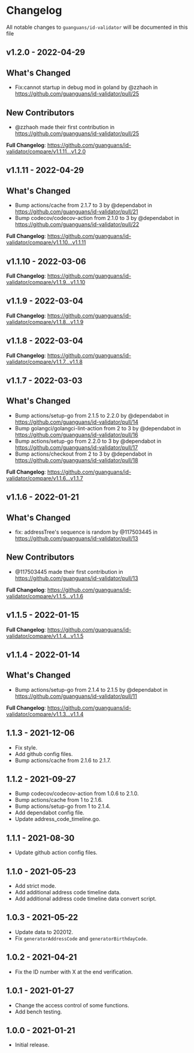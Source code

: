 # Changelog

All notable changes to `guanguans/id-validator` will be documented in this file

## v1.2.0 - 2022-04-29

## What's Changed

- Fix:cannot startup in debug mod in goland by @zzhaoh in https://github.com/guanguans/id-validator/pull/25

## New Contributors

- @zzhaoh made their first contribution in https://github.com/guanguans/id-validator/pull/25

**Full Changelog**: https://github.com/guanguans/id-validator/compare/v1.1.11...v1.2.0

## v1.1.11 - 2022-04-29

## What's Changed

- Bump actions/cache from 2.1.7 to 3 by @dependabot in https://github.com/guanguans/id-validator/pull/21
- Bump codecov/codecov-action from 2.1.0 to 3 by @dependabot in https://github.com/guanguans/id-validator/pull/22

**Full Changelog**: https://github.com/guanguans/id-validator/compare/v1.1.10...v1.1.11

## v1.1.10 - 2022-03-06

**Full Changelog**: https://github.com/guanguans/id-validator/compare/v1.1.9...v1.1.10

## v1.1.9 - 2022-03-04

**Full Changelog**: https://github.com/guanguans/id-validator/compare/v1.1.8...v1.1.9

## v1.1.8 - 2022-03-04

**Full Changelog**: https://github.com/guanguans/id-validator/compare/v1.1.7...v1.1.8

## v1.1.7 - 2022-03-03

## What's Changed

- Bump actions/setup-go from 2.1.5 to 2.2.0 by @dependabot in https://github.com/guanguans/id-validator/pull/14
- Bump golangci/golangci-lint-action from 2 to 3 by @dependabot in https://github.com/guanguans/id-validator/pull/16
- Bump actions/setup-go from 2.2.0 to 3 by @dependabot in https://github.com/guanguans/id-validator/pull/17
- Bump actions/checkout from 2 to 3 by @dependabot in https://github.com/guanguans/id-validator/pull/18

**Full Changelog**: https://github.com/guanguans/id-validator/compare/v1.1.6...v1.1.7

## v1.1.6 - 2022-01-21

## What's Changed

- fix: addressTree's sequence is random by @117503445 in https://github.com/guanguans/id-validator/pull/13

## New Contributors

- @117503445 made their first contribution in https://github.com/guanguans/id-validator/pull/13

**Full Changelog**: https://github.com/guanguans/id-validator/compare/v1.1.5...v1.1.6

## v1.1.5 - 2022-01-15

**Full Changelog**: https://github.com/guanguans/id-validator/compare/v1.1.4...v1.1.5

## v1.1.4 - 2022-01-14

## What's Changed

- Bump actions/setup-go from 2.1.4 to 2.1.5 by @dependabot in https://github.com/guanguans/id-validator/pull/11

**Full Changelog**: https://github.com/guanguans/id-validator/compare/v1.1.3...v1.1.4

## 1.1.3 - 2021-12-06

- Fix style.
- Add github config files.
- Bump actions/cache from 2.1.6 to 2.1.7.

## 1.1.2 - 2021-09-27

- Bump codecov/codecov-action from 1.0.6 to 2.1.0.
- Bump actions/cache from 1 to 2.1.6.
- Bump actions/setup-go from 1 to 2.1.4.
- Add dependabot config file.
- Update address_code_timeline.go.

## 1.1.1 - 2021-08-30

- Update github action config files.

## 1.1.0 - 2021-05-23

- Add strict mode.
- Add additional address code timeline data.
- Add additional address code timeline data convert script.

## 1.0.3 - 2021-05-22

- Update data to 202012.
- Fix `generatorAddressCode` and `generatorBirthdayCode`.

## 1.0.2 - 2021-04-21

- Fix the ID number with X at the end verification.

## 1.0.1 - 2021-01-27

- Change the access control of some functions.
- Add bench testing.

## 1.0.0 - 2021-01-21

- Initial release.
